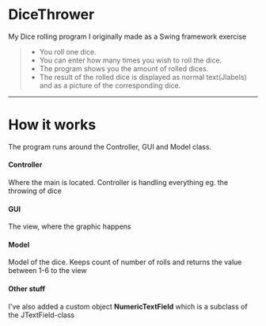 # DiceThrower
My Dice rolling program I originally made as a Swing framework exercise
> - You roll one dice.
> - You can enter how many times you wish to roll the dice.
> - The program shows you the amount of rolled dices.
> - The result of the rolled dice is displayed as normal text(Jlabels) and as a picture of the corresponding dice.

----------
# How it works
The program runs around the Controller, GUI and Model class.
#### Controller
Where the main is located. Controller is handling everything eg. the throwing of dice
#### GUI
The view, where the graphic happens
#### Model
Model of the dice. Keeps count of number of rolls and returns the value between 1-6 to the view
#### Other stuff
I've also added a custom object **NumericTextField** which is a subclass of the JTextField-class
